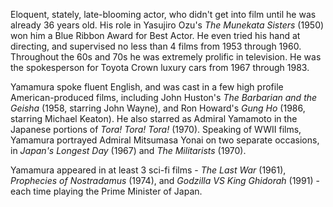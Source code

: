 <!-- So Yamamura -->

Eloquent, stately, late-blooming actor, who didn't get into film until he was already 36 years old. His role in Yasujiro Ozu's _The Munekata Sisters_ (1950) won him a Blue Ribbon Award for Best Actor. He even tried his hand at directing, and supervised no less than 4 films from 1953 through 1960. Throughout the 60s and 70s he was extremely prolific in television. He was the spokesperson for Toyota Crown luxury cars from 1967 through 1983.

Yamamura spoke fluent English, and was cast in a few high profile American-produced films, including John Huston's _The Barbarian and the Geisha_ (1958, starring John Wayne), and Ron Howard's _Gung Ho_ (1986, starring Michael Keaton). He also starred as Admiral Yamamoto in the Japanese portions of _Tora! Tora! Tora!_ (1970). Speaking of WWII films, Yamamura portrayed Admiral Mitsumasa Yonai on two separate occasions, in _Japan's Longest Day_ (1967) and _The Militarists_ (1970).

Yamamura appeared in at least 3 sci-fi films - _The Last War_ (1961), _Prophecies of Nostradamus_ (1974), and _Godzilla VS King Ghidorah_ (1991) - each time playing the Prime Minister of Japan.
